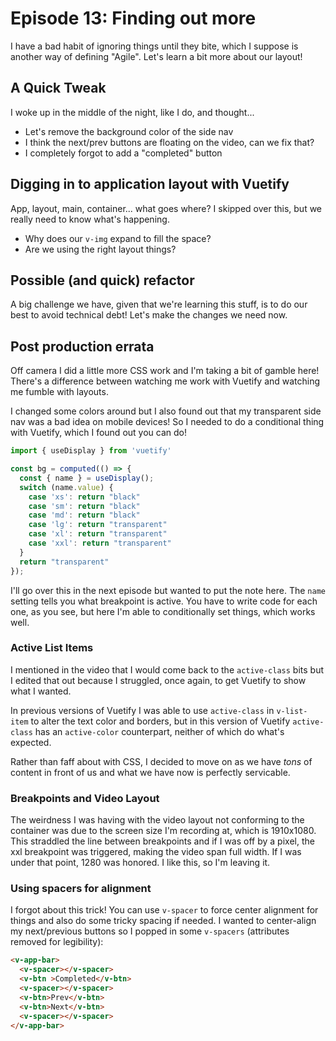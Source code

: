 # Episode 13: Finding out more
I have a bad habit of ignoring things until they bite, which I suppose is another way of defining "Agile". Let's learn a bit more about our layout!

## A Quick Tweak
I woke up in the middle of the night, like I do, and thought...

 - Let's remove the background color of the side nav
 - I think the next/prev buttons are floating on the video, can we fix that?
 - I completely forgot to add a "completed" button

## Digging in to application layout with Vuetify
App, layout, main, container... what goes where? I skipped over this, but we really need to know what's happening.

 - Why does our `v-img` expand to fill the space?
 - Are we using the right layout things?

## Possible (and quick) refactor
A big challenge we have, given that we're learning this stuff, is to do our best to avoid technical debt! Let's make the changes we need now.

## Post production errata
Off camera I did a little more CSS work and I'm taking a bit of gamble here! There's a difference between watching me work with Vuetify and watching me fumble with layouts. 

I changed some colors around but I also found out that my transparent side nav was a bad idea on mobile devices! So I needed to do a conditional thing with Vuetify, which I found out you can do!

```js
import { useDisplay } from 'vuetify'

const bg = computed(() => {
  const { name } = useDisplay();
  switch (name.value) {
    case 'xs': return "black"
    case 'sm': return "black"
    case 'md': return "black"
    case 'lg': return "transparent"
    case 'xl': return "transparent"
    case 'xxl': return "transparent"
  }
  return "transparent"
});
```

I'll go over this in the next episode but wanted to put the note here. The `name` setting tells you what breakpoint is active. You have to write code for each one, as you see, but here I'm able to conditionally set things, which works well.

### Active List Items
I mentioned in the video that I would come back to the `active-class` bits but I edited that out because I struggled, once again, to get Vuetify to show what I wanted.

In previous versions of Vuetify I was able to use `active-class` in `v-list-item` to alter the text color and borders, but in this version of Vuetify `active-class` has an `active-color` counterpart, neither of which do what's expected.

Rather than faff about with CSS, I decided to move on as we have *tons* of content in front of us and what we have now is perfectly servicable.

### Breakpoints and Video Layout
The weirdness I was having with the video layout not conforming to the container was due to the screen size I'm recording at, which is 1910x1080. This straddled the line between breakpoints and if I was off by a pixel, the xxl breakpoint was triggered, making the video span full width. If I was under that point, 1280 was honored. I like this, so I'm leaving it.

### Using spacers for alignment
I forgot about this trick! You can use `v-spacer` to force center alignment for things and also do some tricky spacing if needed. I wanted to center-align my next/previous buttons so I popped in some `v-spacers` (attributes removed for legibility):

```html
<v-app-bar>
  <v-spacer></v-spacer>
  <v-btn >Completed</v-btn>
  <v-spacer></v-spacer>
  <v-btn>Prev</v-btn>
  <v-btn>Next</v-btn>
  <v-spacer></v-spacer>
</v-app-bar>
```